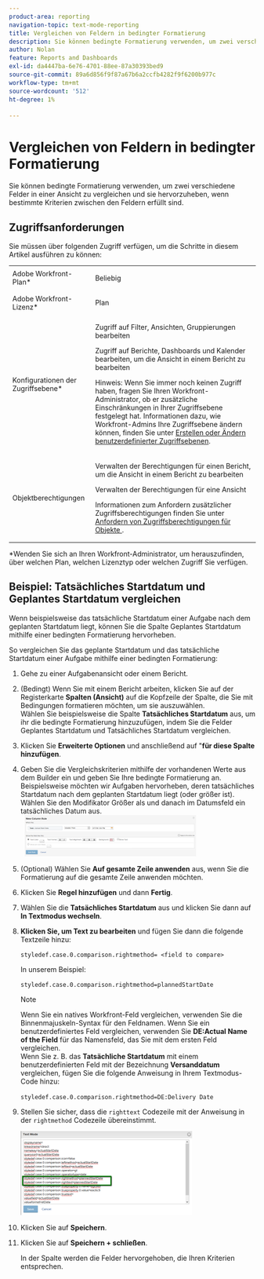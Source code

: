 ```yaml
---
product-area: reporting
navigation-topic: text-mode-reporting
title: Vergleichen von Feldern in bedingter Formatierung
description: Sie können bedingte Formatierung verwenden, um zwei verschiedene Felder in einer Ansicht zu vergleichen und sie hervorzuheben, wenn bestimmte Kriterien zwischen den Feldern erfüllt sind.
author: Nolan
feature: Reports and Dashboards
exl-id: da4447ba-6e76-4701-88ee-87a30393bed9
source-git-commit: 89a6d856f9f87a67b6a2ccfb4282f9f6200b977c
workflow-type: tm+mt
source-wordcount: '512'
ht-degree: 1%

---
```


# Vergleichen von Feldern in bedingter Formatierung

Sie können bedingte Formatierung verwenden, um zwei verschiedene Felder in einer Ansicht zu vergleichen und sie hervorzuheben, wenn bestimmte Kriterien zwischen den Feldern erfüllt sind.

## Zugriffsanforderungen

Sie müssen über folgenden Zugriff verfügen, um die Schritte in diesem Artikel ausführen zu können:

<table style="table-layout:auto"> 
 <col> 
 <col> 
 <tbody> 
  <tr> 
   <td role="rowheader">Adobe Workfront-Plan*</td> 
   <td> <p>Beliebig</p> </td> 
  </tr> 
  <tr> 
   <td role="rowheader">Adobe Workfront-Lizenz*</td> 
   <td> <p>Plan </p> </td> 
  </tr> 
  <tr> 
   <td role="rowheader">Konfigurationen der Zugriffsebene*</td> 
   <td> <p>Zugriff auf Filter, Ansichten, Gruppierungen bearbeiten</p> <p>Zugriff auf Berichte, Dashboards und Kalender bearbeiten, um die Ansicht in einem Bericht zu bearbeiten</p> <p>Hinweis: Wenn Sie immer noch keinen Zugriff haben, fragen Sie Ihren Workfront-Administrator, ob er zusätzliche Einschränkungen in Ihrer Zugriffsebene festgelegt hat. Informationen dazu, wie Workfront-Admins Ihre Zugriffsebene ändern können, finden Sie unter <a href="../../../administration-and-setup/add-users/configure-and-grant-access/create-modify-access-levels.md" class="MCXref xref">Erstellen oder Ändern benutzerdefinierter Zugriffsebenen</a>.</p> </td> 
  </tr> 
  <tr> 
   <td role="rowheader">Objektberechtigungen</td> 
   <td> <p>Verwalten der Berechtigungen für einen Bericht, um die Ansicht in einem Bericht zu bearbeiten</p> <p>Verwalten der Berechtigungen für eine Ansicht</p> <p>Informationen zum Anfordern zusätzlicher Zugriffsberechtigungen finden Sie unter <a href="../../../workfront-basics/grant-and-request-access-to-objects/request-access.md" class="MCXref xref">Anfordern von Zugriffsberechtigungen für Objekte </a>.</p> </td> 
  </tr> 
 </tbody> 
</table>

&#42;Wenden Sie sich an Ihren Workfront-Administrator, um herauszufinden, über welchen Plan, welchen Lizenztyp oder welchen Zugriff Sie verfügen.

## Beispiel: Tatsächliches Startdatum und Geplantes Startdatum vergleichen

Wenn beispielsweise das tatsächliche Startdatum einer Aufgabe nach dem geplanten Startdatum liegt, können Sie die Spalte Geplantes Startdatum mithilfe einer bedingten Formatierung hervorheben.

So vergleichen Sie das geplante Startdatum und das tatsächliche Startdatum einer Aufgabe mithilfe einer bedingten Formatierung:

1. Gehe zu einer Aufgabenansicht oder einem Bericht.
1. (Bedingt) Wenn Sie mit einem Bericht arbeiten, klicken Sie auf der Registerkarte **Spalten (Ansicht)** auf die Kopfzeile der Spalte, die Sie mit Bedingungen formatieren möchten, um sie auszuwählen.\
   Wählen Sie beispielsweise die Spalte **Tatsächliches Startdatum** aus, um ihr die bedingte Formatierung hinzuzufügen, indem Sie die Felder Geplantes Startdatum und Tatsächliches Startdatum vergleichen.

1. Klicken Sie **Erweiterte Optionen** und anschließend auf &quot;**für diese Spalte hinzufügen**.

1. Geben Sie die Vergleichskriterien mithilfe der vorhandenen Werte aus dem Builder ein und geben Sie Ihre bedingte Formatierung an.\
   Beispielsweise möchten wir Aufgaben hervorheben, deren tatsächliches Startdatum nach dem geplanten Startdatum liegt (oder größer ist). Wählen Sie den Modifikator Größer als und danach im Datumsfeld ein tatsächliches Datum aus.\
     ![](assets/cond-format-1-350x84.png)

1. (Optional) Wählen Sie **Auf gesamte Zeile anwenden** aus, wenn Sie die Formatierung auf die gesamte Zeile anwenden möchten.
1. Klicken Sie **Regel hinzufügen** und dann **Fertig**.

1. Wählen Sie die **Tatsächliches Startdatum** aus und klicken Sie dann auf **In Textmodus wechseln**.

1. **Klicken Sie, um Text zu bearbeiten** und fügen Sie dann die folgende Textzeile hinzu:

   ```
   styledef.case.0.comparison.rightmethod= <field to compare>
   ```

   In unserem Beispiel: 

   ```
   styledef.case.0.comparison.rightmethod=plannedStartDate
   ```

   >[!NOTE]
   >
   >Wenn Sie ein natives Workfront-Feld vergleichen, verwenden Sie die Binnenmajuskeln-Syntax für den Feldnamen. Wenn Sie ein benutzerdefiniertes Feld vergleichen, verwenden Sie **DE:Actual Name of the Field** für das Namensfeld, das Sie mit dem ersten Feld vergleichen.\
   >Wenn Sie z. B. das **Tatsächliche Startdatum** mit einem benutzerdefinierten Feld mit der Bezeichnung **Versanddatum** vergleichen, fügen Sie die folgende Anweisung in Ihrem Textmodus-Code hinzu:
   >
   >`styledef.case.0.comparison.rightmethod=DE:Delivery Date`

1. Stellen Sie sicher, dass die `righttext` Codezeile mit der Anweisung in der `rightmethod` Codezeile übereinstimmt.

   ![](assets/cond-format-2-350x171.png)

1. Klicken Sie auf **Speichern**.
1. Klicken Sie auf **Speichern + schließen**.

   In der Spalte werden die Felder hervorgehoben, die Ihren Kriterien entsprechen.
